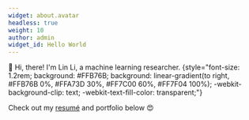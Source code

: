 ```yaml
---
widget: about.avatar
headless: true
weight: 10
author: admin
widget_id: Hello World
---
```

👋 Hi, there! I'm Lin Li, a machine learning researcher.
{style="font-size: 1.2rem; background: #FFB76B; background: linear-gradient(to right, #FFB76B 0%, #FFA73D 30%, #FF7C00 60%, #FF7F04 100%); -webkit-background-clip: text; -webkit-text-fill-color: transparent;"}

Check out my [resumé](/about/) and portfolio below 😍